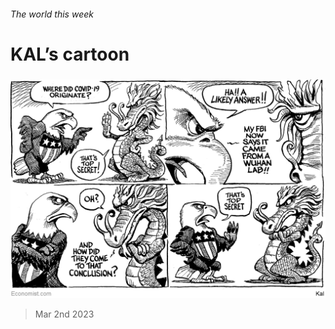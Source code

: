 ###### The world this week

# KAL’s cartoon 

#####  

![image](images/20230304_WWD000.png) 

> Mar 2nd 2023 







